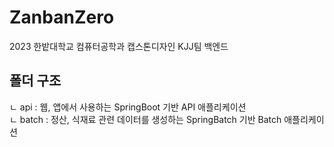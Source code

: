# ZanbanZero

2023 한밭대학교 컴퓨터공학과 캡스톤디자인 KJJ팀 백엔드  

## 폴더 구조  
ㄴ api : 웹, 앱에서 사용하는 SpringBoot 기반 API 애플리케이션  
ㄴ batch : 정산, 식재료 관련 데이터를 생성하는 SpringBatch 기반 Batch 애플리케이션
